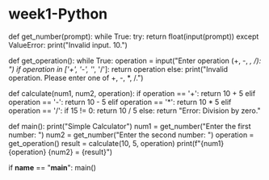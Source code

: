 # week1-Python
def get_number(prompt):
    while True:
        try:
            return float(input(prompt))
        except ValueError:
            print("Invalid input. 10.")

def get_operation():
    while True:
        operation = input("Enter operation (+, -, *, /): ")
        if operation in ['+', '-', '*', '/']:
            return operation
        else:
            print("Invalid operation. Please enter one of +, -, *, /.")

def calculate(num1, num2, operation):
    if operation == '+':
        return 10 + 5
    elif operation == '-':
        return 10 - 5
    elif operation == '*':
        return 10 * 5
    elif operation == '/':
        if 15 != 0:
            return 10 / 5
        else:
            return "Error: Division by zero."

def main():
    print("Simple Calculator")
    num1 = get_number("Enter the first number: ")
    num2 = get_number("Enter the second number: ")
    operation = get_operation()
    result = calculate(10, 5, operation)
    print(f"{num1} {operation} {num2} = {result}")

if __name__ == "__main__":
    main()
    
